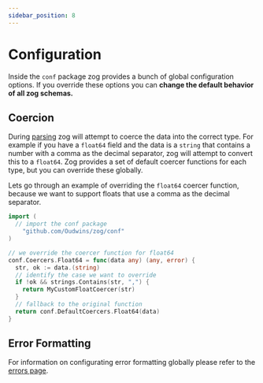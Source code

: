 ```yaml
---
sidebar_position: 8
---
```


# Configuration

Inside the `conf` package zog provides a bunch of global configuration options. If you override these options you can **change the default behavior of all zog schemas.**

## Coercion

During [parsing](/core-concepts/parsing) zog will attempt to coerce the data into the correct type. For example if you have a `float64` field and the data is a `string` that contains a number with a comma as the decimal separator, zog will attempt to convert this to a `float64`. Zog provides a set of default coercer functions for each type, but you can override these globally.

Lets go through an example of overriding the `float64` coercer function, because we want to support floats that use a comma as the decimal separator.

```go
import (
  // import the conf package
	"github.com/Oudwins/zog/conf"
)

// we override the coercer function for float64
conf.Coercers.Float64 = func(data any) (any, error) {
  str, ok := data.(string)
  // identify the case we want to override
  if !ok && strings.Contains(str, ",") {
    return MyCustomFloatCoercer(str)
  }
  // fallback to the original function
  return conf.DefaultCoercers.Float64(data)
}
```

## Error Formatting

For information on configurating error formatting globally please refer to the [errors page](/errors#5-configure-issue-messages-globally).

